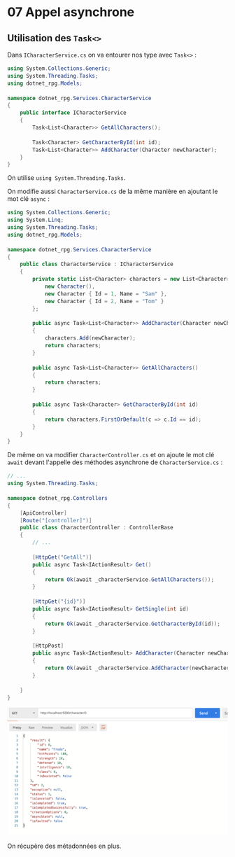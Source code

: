 # 07 Appel asynchrone

## Utilisation des `Task<>`

Dans `ICharacterService.cs` on va entourer nos type avec `Task<>` :

```csharp
using System.Collections.Generic;
using System.Threading.Tasks;
using dotnet_rpg.Models;

namespace dotnet_rpg.Services.CharacterService
{
    public interface ICharacterService
    {
        Task<List<Character>> GetAllCharacters();

        Task<Character> GetCharacterById(int id);
        Task<List<Character>> AddCharacter(Character newCharacter);
    }
}
```

On utilise `using System.Threading.Tasks`.

On modifie aussi `CharacterService.cs` de la même manière en ajoutant le mot clé `async` :

```csharp
using System.Collections.Generic;
using System.Linq;
using System.Threading.Tasks;
using dotnet_rpg.Models;

namespace dotnet_rpg.Services.CharacterService
{
    public class CharacterService : ICharacterService
    {
        private static List<Character> characters = new List<Character> {
            new Character(),
            new Character { Id = 1, Name = "Sam" },
            new Character { Id = 2, Name = "Tom" }
        };
        
        public async Task<List<Character>> AddCharacter(Character newCharacter)
        {
            characters.Add(newCharacter);
            return characters;
        }

        public async Task<List<Character>> GetAllCharacters()
        {
            return characters;
        }

        public async Task<Character> GetCharacterById(int id)
        {
            return characters.FirstOrDefault(c => c.Id == id);
        }
    }
}
```

De même on va modifier `CharacterController.cs` et on ajoute le mot clé `await` devant l'appelle des méthodes asynchrone de `CharacterService.cs` :

```csharp
// ...
using System.Threading.Tasks;

namespace dotnet_rpg.Controllers
{
    [ApiController]
    [Route("[controller]")]
    public class CharacterController : ControllerBase
    {
        // ...

        [HttpGet("GetAll")]
        public async Task<IActionResult> Get()
        {
            return Ok(await _characterService.GetAllCharacters());
        }

        [HttpGet("{id}")]
        public async Task<IActionResult> GetSingle(int id)
        {
            return Ok(await _characterService.GetCharacterById(id));
        }

        [HttpPost]
        public async Task<IActionResult> AddCharacter(Character newCharacter)
        {
            return Ok(await _characterService.AddCharacter(newCharacter));
        }

    }
}
```

<img src="assets/Screenshot 2020-10-14 at 17.25.47.png" alt="Screenshot 2020-10-14 at 17.25.47" style="zoom:50%;" />

On récupère des métadonnées en plus.